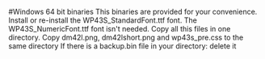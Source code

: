#Windows 64 bit binaries
This binaries are provided for your convenience.
Install or re-install the WP43S_StandardFont.ttf font. The WP43S_NumericFont.ttf font isn't needed.
Copy all this files in one directory.
Copy dm42l.png, dm42lshort.png and wp43s_pre.css to the same directory
If there is a backup.bin file in your directory: delete it
